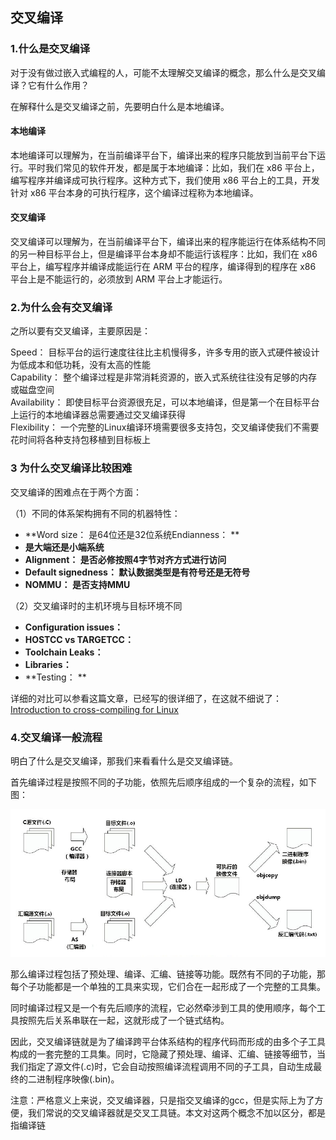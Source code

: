 ## 交叉编译

### 1.什么是交叉编译

对于没有做过嵌入式编程的人，可能不太理解交叉编译的概念，那么什么是交叉编译？它有什么作用？

在解释什么是交叉编译之前，先要明白什么是本地编译。

#### 本地编译

本地编译可以理解为，在当前编译平台下，编译出来的程序只能放到当前平台下运行。平时我们常见的软件开发，都是属于本地编译：比如，我们在 x86 平台上，编写程序并编译成可执行程序。这种方式下，我们使用 x86 平台上的工具，开发针对 x86 平台本身的可执行程序，这个编译过程称为本地编译。

#### 交叉编译

交叉编译可以理解为，在当前编译平台下，编译出来的程序能运行在体系结构不同的另一种目标平台上，但是编译平台本身却不能运行该程序：比如，我们在 x86 平台上，编写程序并编译成能运行在 ARM 平台的程序，编译得到的程序在 x86 平台上是不能运行的，必须放到 ARM 平台上才能运行。

### 2.为什么会有交叉编译

之所以要有交叉编译，主要原因是：

Speed： 目标平台的运行速度往往比主机慢得多，许多专用的嵌入式硬件被设计为低成本和低功耗，没有太高的性能  
Capability： 整个编译过程是非常消耗资源的，嵌入式系统往往没有足够的内存或磁盘空间  
Availability： 即使目标平台资源很充足，可以本地编译，但是第一个在目标平台上运行的本地编译器总需要通过交叉编译获得  
Flexibility： 一个完整的Linux编译环境需要很多支持包，交叉编译使我们不需要花时间将各种支持包移植到目标板上

### 3 为什么交叉编译比较困难

交叉编译的困难点在于两个方面：

（1）不同的体系架构拥有不同的机器特性：

* **Word size： 是64位还是32位系统Endianness： **
* **是大端还是小端系统**
* **Alignment： 是否必修按照4字节对齐方式进行访问**
* **Default signedness： 默认数据类型是有符号还是无符号**
* **NOMMU： 是否支持MMU**

（2）交叉编译时的主机环境与目标环境不同

* **Configuration issues：**
* **HOSTCC vs TARGETCC：**
* **Toolchain Leaks：**
* **Libraries：**
* **Testing： **

详细的对比可以参看这篇文章，已经写的很详细了，在这就不细说了：[Introduction to cross-compiling for Linux](http://landley.net/writing/docs/cross-compiling.html)

### 4.交叉编译一般流程

明白了什么是交叉编译，那我们来看看什么是交叉编译链。

首先编译过程是按照不同的子功能，依照先后顺序组成的一个复杂的流程，如下图：

![](/assets/1.9.2_001.jpg)

那么编译过程包括了预处理、编译、汇编、链接等功能。既然有不同的子功能，那每个子功能都是一个单独的工具来实现，它们合在一起形成了一个完整的工具集。

同时编译过程又是一个有先后顺序的流程，它必然牵涉到工具的使用顺序，每个工具按照先后关系串联在一起，这就形成了一个链式结构。

因此，交叉编译链就是为了编译跨平台体系结构的程序代码而形成的由多个子工具构成的一套完整的工具集。同时，它隐藏了预处理、编译、汇编、链接等细节，当我们指定了源文件\(.c\)时，它会自动按照编译流程调用不同的子工具，自动生成最终的二进制程序映像\(.bin\)。

注意：严格意义上来说，交叉编译器，只是指交叉编译的gcc，但是实际上为了方便，我们常说的交叉编译器就是交叉工具链。本文对这两个概念不加以区分，都是指编译链

